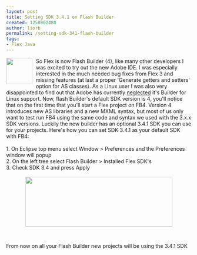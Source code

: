 ```yaml
---
layout: post
title: Setting SDK 3.4.1 on Flash Builder
created: 1258902480
author: liorb
permalink: /setting-sdk-341-flash-builder
tags:
- Flex Java
---
```

<a onblur="try {parent.deselectBloggerImageGracefully();} catch(e) {}" href="http://1.bp.blogspot.com/_tECzk8Tdl88/SwlUk1SOCgI/AAAAAAAAAF4/5q9-WKugUkU/s1600/fb-logo.jpg"><img style="margin: 0pt 10px 10px 0pt; float: left; cursor: pointer; width: 71px; height: 71px;" src="http://1.bp.blogspot.com/_tECzk8Tdl88/SwlUk1SOCgI/AAAAAAAAAF4/5q9-WKugUkU/s400/fb-logo.jpg" alt="" id="BLOGGER_PHOTO_ID_5406945819390511618" border="0" /></a>So Flex is now Flash Builder (4), like many other developers I was excited to try out the new Adobe IDE. I was especially  interested in the much needed bug fixes from Flex 3 and missing features (at last a proper 'Generate getters and setters'  option for AS classes). As a Linux user I was also very disappointed to find out that Adobe has currently <a href="http://www.insideria.com/2009/06/flex-builder-linux-and-open-so.html">neglected</a> it's Builder for Linux support. Now, flash Builder's default SDK version is 4, you'll notice that on the first time that you'll start a Flex project on FB4. Version 4 introduces new AS libraries and a new MXML syntax, but most of us only want to test run FB4 using the same code and syntax we used with the 3.x.x SDK versions. Luckily the new builder has an optional 3.4.1 SDK you can use for your projects. Here's how you can set SDK 3.4.1 as your default SDK with FB4:<br /><br />1. On Eclipse top menu select Window > Preferences and the Preferences window will popup<br />2. On the left tree select Flash Builder > Installed Flex SDK's<br />3. Check SDK 3.4 and press Apply<br /><br /><a onblur="try {parent.deselectBloggerImageGracefully();} catch(e) {}" href="http://2.bp.blogspot.com/_tECzk8Tdl88/Sw8N6aTj61I/AAAAAAAAAGA/HL50rjTQFn0/s1600/fb4.PNG"><img style="margin: 0px auto 10px; display: block; text-align: center; cursor: pointer; width: 400px; height: 135px;" src="http://2.bp.blogspot.com/_tECzk8Tdl88/Sw8N6aTj61I/AAAAAAAAAGA/HL50rjTQFn0/s400/fb4.PNG" alt="" id="BLOGGER_PHOTO_ID_5408556974640196434" border="0" /></a><br /><br />From now on all your Flash Builder new projects will be using the 3.4.1 SDK
